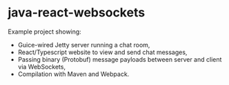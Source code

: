 # java-react-websockets

Example project showing:

* Guice-wired Jetty server running a chat room,
* React/Typescript website to view and send chat messages,
* Passing binary (Protobuf) message payloads between server and client via WebSockets,
* Compilation with Maven and Webpack.
